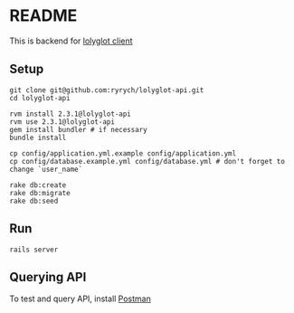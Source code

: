 # README

This is backend for [lolyglot client](https://github.com/ryrych/lolyglot-client)

## Setup

```console
git clone git@github.com:ryrych/lolyglot-api.git
cd lolyglot-api
```

```console
rvm install 2.3.1@lolyglot-api
rvm use 2.3.1@lolyglot-api
gem install bundler # if necessary
bundle install
```

```console
cp config/application.yml.example config/application.yml
cp config/database.example.yml config/database.yml # don't forget to change `user_name`
```

```console
rake db:create
rake db:migrate
rake db:seed
```

## Run

```console
rails server
```

## Querying API

To test and query API, install [Postman](https://www.getpostman.com/)
